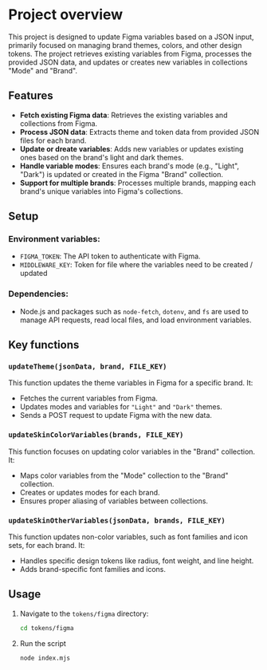 # Project overview

This project is designed to update Figma variables based on a JSON input, primarily focused on managing brand themes, colors, and other design tokens. The project retrieves existing variables from Figma, processes the provided JSON data, and updates or creates new variables in collections "Mode" and "Brand".

## Features

- **Fetch existing Figma data**: Retrieves the existing variables and collections from Figma.
- **Process JSON data**: Extracts theme and token data from provided JSON files for each brand.
- **Update or dreate variables**: Adds new variables or updates existing ones based on the brand's light and dark themes.
- **Handle variable modes**: Ensures each brand's mode (e.g., "Light", "Dark") is updated or created in the Figma "Brand" collection.
- **Support for multiple brands**: Processes multiple brands, mapping each brand's unique variables into Figma's collections.

## Setup

### Environment variables:

- `FIGMA_TOKEN`: The API token to authenticate with Figma.
- `MIDDLEWARE_KEY`: Token for file where the variables need to be created / updated

### Dependencies:

- Node.js and packages such as `node-fetch`, `dotenv`, and `fs` are used to manage API requests, read local files, and load environment variables.

## Key functions

### `updateTheme(jsonData, brand, FILE_KEY)`

This function updates the theme variables in Figma for a specific brand. It:

- Fetches the current variables from Figma.
- Updates modes and variables for `"Light"` and `"Dark"` themes.
- Sends a POST request to update Figma with the new data.

### `updateSkinColorVariables(brands, FILE_KEY)`

This function focuses on updating color variables in the "Brand" collection. It:

- Maps color variables from the "Mode" collection to the "Brand" collection.
- Creates or updates modes for each brand.
- Ensures proper aliasing of variables between collections.

### `updateSkinOtherVariables(jsonData, brands, FILE_KEY)`

This function updates non-color variables, such as font families and icon sets, for each brand. It:

- Handles specific design tokens like radius, font weight, and line height.
- Adds brand-specific font families and icons.

## Usage

1. Navigate to the `tokens/figma` directory:

   ```bash
   cd tokens/figma

   ```

2. Run the script
   ```bash
   node index.mjs
   ```
